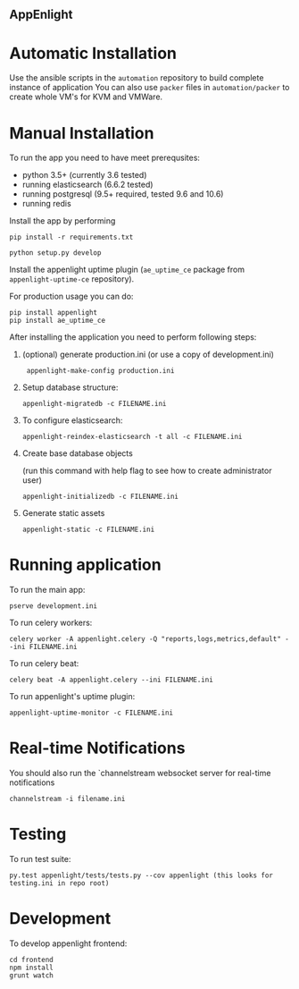 AppEnlight
-----------

Automatic Installation
======================

Use the ansible scripts in the `automation` repository to build complete instance of application
You can also use `packer` files in `automation/packer` to create whole VM's for KVM and VMWare.

Manual Installation
===================

To run the app you need to have meet prerequsites:

- python 3.5+ (currently 3.6 tested)
- running elasticsearch (6.6.2 tested)
- running postgresql (9.5+ required, tested 9.6 and 10.6)
- running redis

Install the app by performing

    pip install -r requirements.txt
    
    python setup.py develop

Install the appenlight uptime plugin (`ae_uptime_ce` package from `appenlight-uptime-ce` repository).

For production usage you can do:

    pip install appenlight
    pip install ae_uptime_ce


After installing the application you need to perform following steps:

1. (optional) generate production.ini (or use a copy of development.ini)

        appenlight-make-config production.ini

2. Setup database structure:

       appenlight-migratedb -c FILENAME.ini

3. To configure elasticsearch:

       appenlight-reindex-elasticsearch -t all -c FILENAME.ini

4. Create base database objects 

   (run this command with help flag to see how to create administrator user)

       appenlight-initializedb -c FILENAME.ini

5. Generate static assets

       appenlight-static -c FILENAME.ini

Running application
===================

To run the main app:

    pserve development.ini

To run celery workers:

    celery worker -A appenlight.celery -Q "reports,logs,metrics,default" --ini FILENAME.ini

To run celery beat:

    celery beat -A appenlight.celery --ini FILENAME.ini

To run appenlight's uptime plugin:

    appenlight-uptime-monitor -c FILENAME.ini

Real-time Notifications
=======================

You should also run the `channelstream websocket server for real-time notifications

    channelstream -i filename.ini
    
Testing
=======

To run test suite:

    py.test appenlight/tests/tests.py --cov appenlight (this looks for testing.ini in repo root)


Development
===========

To develop appenlight frontend:

    cd frontend
    npm install
    grunt watch


